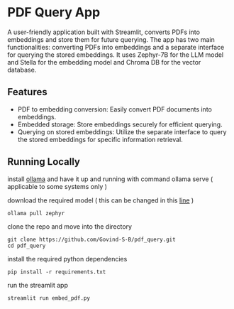 # PDF Query App
A user-friendly application built with Streamlit, converts PDFs into embeddings and store them for future querying. 
The app has two main functionalities: converting PDFs into embeddings and a separate interface for querying the stored embeddings. 
It uses Zephyr-7B for the LLM model and Stella for the embedding model and Chroma DB for the vector database.

## Features
- PDF to embedding conversion: Easily convert PDF documents into embeddings.
- Embedded storage: Store embeddings securely for efficient querying.
- Querying on stored embeddings: Utilize the separate interface to query the stored embeddings for specific information retrieval.

## Running Locally
install [ollama](https://ollama.ai/download)
and have it up and running with command ollama serve ( applicable to some systems only )  

download the required model ( this can be changed in this [line](https://github.com/Govind-S-B/pdf_query/blob/f80867040a419d2963b157d4e38c17676f2080aa/pages/query_pdf.py#L14C1-L15C1) )
```
ollama pull zephyr
```


clone the repo and move into the directory
```
git clone https://github.com/Govind-S-B/pdf_query.git
cd pdf_query
```
install the required python dependencies
```
pip install -r requirements.txt
```
run the streamlit app
```
streamlit run embed_pdf.py
```
